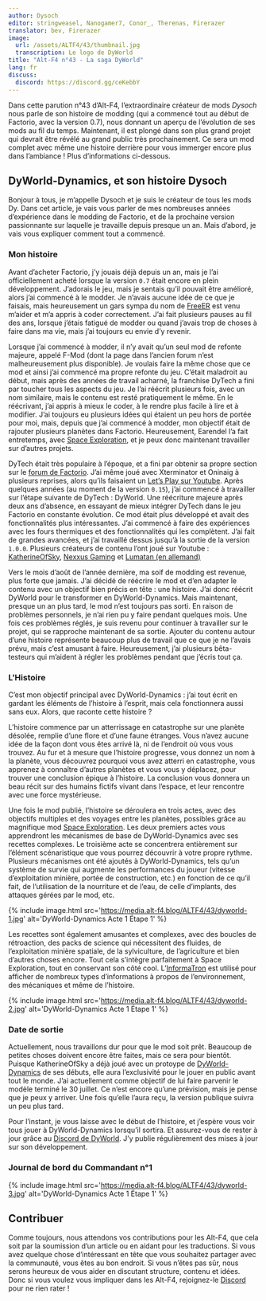```yaml
---
author: Dysoch
editor: stringweasel, Nanogamer7, Conor_, Therenas, Firerazer
translator: bev, Firerazer
image:
  url: /assets/ALTF4/43/thumbnail.jpg
  transcription: Le logo de DyWorld
title: "Alt-F4 n°43 - La saga DyWorld"
lang: fr
discuss:
  discord: https://discord.gg/ceKebbY
---
```


Dans cette parution n°43 d’Alt-F4, l’extraordinaire créateur de mods *Dysoch* nous parle de son histoire de modding (qui a commencé tout au début de Factorio, avec la version 0.7), nous donnant un aperçu de l’évolution de ses mods au fil du temps. Maintenant, il est plongé dans son plus grand projet qui devrait être révélé au grand public très prochainement. Ce sera un mod complet avec même une histoire derrière pour vous immerger encore plus dans l’ambiance ! Plus d’informations ci-dessous.

## DyWorld-Dynamics, et son histoire <author>Dysoch</author>

Bonjour à tous, je m’appelle Dysoch et je suis le créateur de tous les mods Dy. Dans cet article, je vais vous parler de mes nombreuses années d’expérience dans le modding de Factorio, et de la prochaine version passionnante sur laquelle je travaille depuis presque un an. Mais d’abord, je vais vous expliquer comment tout a commencé.

### Mon histoire

Avant d’acheter Factorio, j’y jouais déjà depuis un an, mais je l’ai officiellement acheté lorsque la version `0.7` était encore en plein développement. J’adorais le jeu, mais je sentais qu’il pouvait être amélioré, alors j’ai commencé à le modder. Je n’avais aucune idée de ce que je faisais, mais heureusement un gars sympa du nom de [FreeER](https://forums.factorio.com/viewtopic.php?f=190&t=1568) est venu m’aider et m’a appris à coder correctement. J’ai fait plusieurs pauses au fil des ans, lorsque j’étais fatigué de modder ou quand j’avais trop de choses à faire dans ma vie, mais j’ai toujours eu envie d’y revenir.

Lorsque j’ai commencé à modder, il n’y avait qu’un seul mod de refonte majeure, appelé F-Mod (dont la page dans l’ancien forum n’est malheureusement plus disponible). Je voulais faire la même chose que ce mod et ainsi j’ai commencé ma propre refonte du jeu. C’était maladroit au début, mais après des années de travail acharné, la franchise DyTech a fini par toucher tous les aspects du jeu. Je l’ai réécrit plusieurs fois, avec un nom similaire, mais le contenu est resté pratiquement le même. En le réécrivant, j’ai appris à mieux le coder, à le rendre plus facile à lire et à modifier. J’ai toujours eu plusieurs idées qui étaient un peu hors de portée pour moi, mais, depuis que j’ai commencé à modder, mon objectif était de rajouter plusieurs planètes dans Factorio. Heureusement, Earendel l’a fait entretemps, avec [Space Exploration](https://mods.factorio.com/mod/space-exploration), et je peux donc maintenant travailler sur d’autres projets.

DyTech était très populaire à l’époque, et a fini par obtenir sa propre section sur le [forum de Factorio](https://forums.factorio.com/viewforum.php?f=190). J’ai même joué avec Xterminator et Oninaig à plusieurs reprises, alors qu’ils faisaient un [Let’s Play sur Youtube](https://www.youtube.com/watch?v=RGuc-OVRE94). Après quelques années (au moment de la version `0.15`), j’ai commencé à travailler sur l’étape suivante de DyTech : DyWorld. Une réécriture majeure après deux ans d’absence, en essayant de mieux intégrer DyTech dans le jeu Factorio en constante évolution. Ce mod était plus développé et avait des fonctionnalités plus intéressantes. J’ai commencé à faire des expériences avec les fours thermiques et des fonctionnalités qui les complètent. J’ai fait de grandes avancées, et j’ai travaillé dessus jusqu’à la sortie de la version `1.0.0`. Plusieurs créateurs de contenu l’ont joué sur Youtube : [KatherineOfSky](https://www.youtube.com/playlist?list=PL4o6UvJIdPNqubR5oXdx9SqKFoYW_SL-q), [Nexxus Gaming](https://www.youtube.com/watch?v=Eqs8dakCzL8&list=PLXEOcXLt0r4RxjOgak-BRzO8PMoMnqnoy) et [Lumatan (en allemand)](https://www.youtube.com/watch?v=eH6lu5N-oPQ&list=PLEui1S1GUHOMKnVrLjgybKRKzBNMIHTfk)

Vers le mois d’août de l’année dernière, ma soif de modding est revenue, plus forte que jamais. J’ai décidé de réécrire le mod et d’en adapter le contenu avec un objectif bien précis en tête : une histoire. J’ai donc réécrit DyWorld pour le transformer en DyWorld-Dynamics. Mais maintenant, presque un an plus tard, le mod n’est toujours pas sorti. En raison de problèmes personnels, je n’ai rien pu y faire pendant quelques mois. Une fois ces problèmes réglés, je suis revenu pour continuer à travailler sur le projet, qui se rapproche maintenant de sa sortie. Ajouter du contenu autour d’une histoire représente beaucoup plus de travail que ce que je ne l’avais prévu, mais c’est amusant à faire. Heureusement, j’ai plusieurs bêta-testeurs qui m’aident à régler les problèmes pendant que j’écris tout ça.

### L’Histoire

C’est mon objectif principal avec DyWorld-Dynamics : j’ai tout écrit en gardant les éléments de l’histoire à l’esprit, mais cela fonctionnera aussi sans eux. Alors, que raconte cette histoire ?

L’histoire commence par un atterrissage en catastrophe sur une planète désolée, remplie d’une flore et d’une faune étranges. Vous n’avez aucune idée de la façon dont vous êtes arrivé là, ni de l’endroit où vous vous trouvez. Au fur et à mesure que l’histoire progresse, vous donnez un nom à la planète, vous découvrez pourquoi vous avez atterri en catastrophe, vous apprenez à connaître d’autres planètes et vous vous y déplacez, pour trouver une conclusion épique à l’histoire. La conclusion vous donnera un beau récit sur des humains fictifs vivant dans l’espace, et leur rencontre avec une force mystérieuse.

Une fois le mod publié, l’histoire se déroulera en trois actes, avec des objectifs multiples et des voyages entre les planètes, possibles grâce au magnifique mod [Space Exploration](https://mods.factorio.com/mod/space-exploration). Les deux premiers actes vous apprendront les mécanismes de base de DyWorld-Dynamics avec ses recettes complexes. Le troisième acte se concentrera entièrement sur l’élément scénaristique que vous pourrez découvrir à votre propre rythme. Plusieurs mécanismes ont été ajoutés à DyWorld-Dynamics, tels qu’un système de survie qui augmente les performances du joueur (vitesse d’exploitation minière, portée de construction, etc.) en fonction de ce qu’il fait, de l’utilisation de la nourriture et de l’eau, de celle d’implants, des attaques gérées par le mod, etc.

{% include image.html src='https://media.alt-f4.blog/ALTF4/43/dyworld-1.jpg' alt='DyWorld-Dynamics Acte 1 Étape 1' %}

Les recettes sont également amusantes et complexes, avec des boucles de rétroaction, des packs de science qui nécessitent des fluides, de l’exploitation minière spatiale, de la sylviculture, de l’agriculture et bien d’autres choses encore. Tout cela s’intègre parfaitement à Space Exploration, tout en conservant son côté cool. L’[InformaTron](https://mods.factorio.com/mod/informatron) est utilisé pour afficher de nombreux types d’informations à propos de l’environnement, des mécaniques et même de l’histoire.

{% include image.html src='https://media.alt-f4.blog/ALTF4/43/dyworld-2.jpg' alt='DyWorld-Dynamics Acte 1 Étape 1' %}

### Date de sortie

Actuellement, nous travaillons dur pour que le mod soit prêt. Beaucoup de petites choses doivent encore être faites, mais ce sera pour bientôt. Puisque KatherineOfSky a déjà joué avec un protoype de [DyWorld-Dynamics](https://www.youtube.com/playlist?list=PL4o6UvJIdPNp1ca01l6rci52uIL6oWYWN) de ses débuts, elle aura l’exclusivité pour le jouer en public avant tout le monde. J’ai actuellement comme objectif de lui faire parvenir le modèle terminé le 30 juillet. Ce n’est encore qu’une prévision, mais je pense que je peux y arriver. Une fois qu’elle l’aura reçu, la version publique suivra un peu plus tard.

Pour l’instant, je vous laisse avec le début de l’histoire, et j’espère vous voir tous jouer à DyWorld-Dynamics lorsqu’il sortira. Et assurez-vous de rester à jour grâce au [Discord de DyWorld](https://discord.gg/yR5vBWy). J’y publie régulièrement des mises à jour sur son développement.

### Journal de bord du Commandant n°1

{% include image.html src='https://media.alt-f4.blog/ALTF4/43/dyworld-3.jpg' alt='DyWorld-Dynamics Acte 1 Étape 1' %}

## Contribuer

Comme toujours, nous attendons vos contributions pour les Alt-F4, que cela soit par la soumission d’un article ou en aidant pour les traductions. Si vous avez quelque chose d’intéressant en tête que vous souhaitez partager avec la communauté, vous êtes au bon endroit. Si vous n’êtes pas sûr, nous serons heureux de vous aider en discutant structure, contenu et idées. Donc si vous voulez vous impliquer dans les Alt-F4, rejoignez-le [Discord](https://discord.gg/nxnCFkb) pour ne rien rater !
